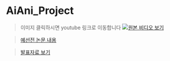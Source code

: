 # AiAni_Project

> 이미지 클릭하시면 youtube 링크로 이동합니다
> [![원본 비디오 보기](https://img.youtube.com/vi/wsISomFucXw/0.jpg)](https://youtu.be/wsISomFucXw?si=jX4ZJr5ud2hVXVD6)

> [예선전 논문 내용](https://github.com/HelloZOOO/AiAni_Project/blob/main/AiAni2023_Paper.pdf)

> [발표자료 보기](https://github.com/HelloZOOO/AiAni_Project/blob/main/U%26I_AiAni_%EB%B0%9C%ED%91%9C%EC%9E%90%EB%A3%8C.pdf)

